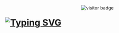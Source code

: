<img align="right" src="https://visitor-badge.laobi.icu/badge?page_id=DottorBooom.DottorBooom" alt="visitor badge"/>

<h1 align="center">
  <a href="https://git.io/typing-svg"><img src="https://readme-typing-svg.demolab.com?font=Fira+Code&pause=1000&color=E42CF7&center=true&width=435&lines=Hi+There!++I'm+Davide+Martinelli!" alt="Typing SVG" /></a>
</h1>
